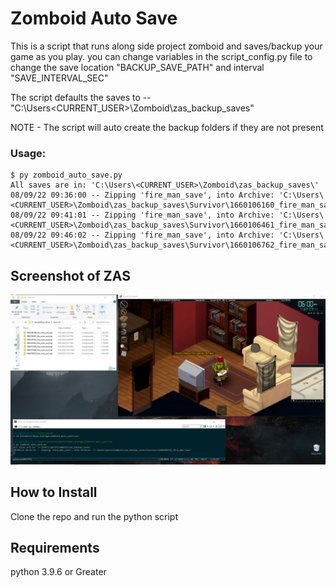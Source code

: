 # Zomboid Auto Save
This is a script that runs along side project zomboid and saves/backup your game as you play. you can change variables in the script_config.py file to change the save location "BACKUP_SAVE_PATH" and interval "SAVE_INTERVAL_SEC"

The script defaults the saves to -- "C:\Users\<CURRENT_USER>\Zomboid\zas_backup_saves\"

NOTE - The script will auto create the backup folders if they are not present

### Usage:
```
$ py zomboid_auto_save.py
All saves are in: 'C:\Users\<CURRENT_USER>\Zomboid\zas_backup_saves\'
08/09/22 09:36:00 -- Zipping 'fire_man_save', into Archive: 'C:\Users\<CURRENT_USER>\Zomboid\zas_backup_saves\Survivor\1660106160_fire_man_save'
08/09/22 09:41:01 -- Zipping 'fire_man_save', into Archive: 'C:\Users\<CURRENT_USER>\Zomboid\zas_backup_saves\Survivor\1660106461_fire_man_save'
08/09/22 09:46:02 -- Zipping 'fire_man_save', into Archive: 'C:\Users\<CURRENT_USER>\Zomboid\zas_backup_saves\Survivor\1660106762_fire_man_save'
```

## Screenshot of ZAS
![alt text](/images/zas_example.png "Example using ZAS to save your game")

## How to Install
Clone the repo and run the python script

## Requirements
python 3.9.6 or Greater